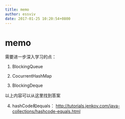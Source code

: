 ```yaml
---
title: memo
author: essviv
date: 2017-01-25 10:20:54+0800
---
```


# memo

需要进一步深入学习的点： 

1. BlockingQueue

2. CocurrentHashMap

3. BlockingDeque

 

以上内容可以从这里找到答案 

 

4. hashCode和equals： http://tutorials.jenkov.com/java-collections/hashcode-equals.html
